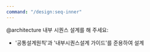```yaml
---
command: "/design:seq-inner"
---
```


@architecture 
내부 시퀀스 설계를 해 주세요:
- '공통설계원칙'과 '내부시퀀스설계 가이드'를 준용하여 설계